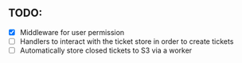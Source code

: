 ## TODO:

- [x] Middleware for user permission
- [ ] Handlers to interact with the ticket store in order to create tickets
- [ ] Automatically store closed tickets to S3 via a worker